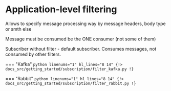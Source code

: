 # Application-level filtering

Allows to specify message processing way by message headers, body type or smth else

Message must be consumed be the ONE consumer (not some of them)

Subscriber without filter - default subscriber. Consumes messages, not consumed by other filters.

=== "Kafka"
    ```python linenums="1" hl_lines="8 14"
    {!> docs_src/getting_started/subscription/filter_kafka.py !}
    ```

=== "Rabbit"
    ```python linenums="1" hl_lines="8 14"
    {!> docs_src/getting_started/subscription/filter_rabbit.py !}
    ```